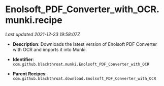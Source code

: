# Enolsoft_PDF_Converter_with_OCR.munki.recipe

_Last updated 2021-12-23 19:58:07Z_

- **Description**: Downloads the latest version of Enolsoft PDF Converter with OCR and imports it into Munki.

- **Identifier**: `com.github.blackthroat.munki.Enolsoft_PDF_Converter_with_OCR`

- **Parent Recipes**: `com.github.blackthroat.download.Enolsoft_PDF_Converter_with_OCR`